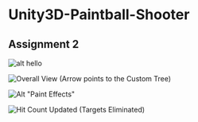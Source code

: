 # Unity3D-Paintball-Shooter
## Assignment 2

![alt hello](https://i.imgur.com/OD48f8F.png)

![Overall View (Arrow points to the Custom Tree)](https://i.imgur.com/Zn9Qdet.png)

![Alt "Paint Effects"](https://i.imgur.com/D4x8yjb.png)

![Hit Count Updated (Targets Eliminated)](https://i.imgur.com/KEBRYHw.png)
